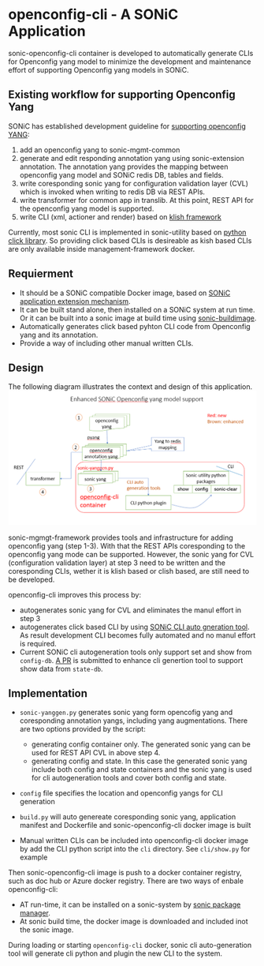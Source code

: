 # openconfig-cli - A SONiC Application

sonic-openconfig-cli container is developed to automatically generate CLIs for Openconfig yang model to minimize the development and maintenance effort of supporting Openconfig yang models in SONiC.

## Existing workflow for supporting Openconfig Yang
SONiC has established development guideline for [supporting openconfig YANG](https://github.com/project-arlo/SONiC/blob/e5922bd39823aaeb0a2297f75e051ff5cf1d3186/doc/mgmt/Developer%20Guide.md#23-openconfig-yang):
1. add an openconfig yang to sonic-mgmt-common
2. generate and edit responding annotation yang using sonic-extension annotation. The annotation yang provides the mapping between openconfig yang model and SONiC redis DB, tables and fields.
3. write coresponding sonic yang for configuration validation layer (CVL) which is invoked when writing to redis DB via REST APIs. 
4. write transformer for common app in translib. At this point, REST API for the openconfig yang model is supported.
5. write CLI (xml, actioner and render) based on [klish framework](https://src.libcode.org/pkun/klish/src/master)

Currently, most sonic CLI is implemented in sonic-utility based on [python click library](https://click.palletsprojects.com/en/8.1.x/). So providing click based CLIs is desireable as kish based CLIs are only available inside management-framework docker.
   
## Requierment
- It should be a SONiC compatible Docker image, based on [SONiC application extension mechanism](https://github.com/sonic-net/SONiC/tree/master/doc/sonic-application-extension).
- It can be built stand alone, then installed on a SONiC system at run time. Or it can be built into a sonic image at build time using [sonic-buildimage](https://github.com/sonic-net/sonic-buildimage).
- Automatically generates click based pyhton CLI code from Openconfig yang and its annotation.
- Provide a way of including other manual written CLIs.

## Design 

The following diagram illustrates the context and design of this application.
<img src="../assets/openconfig-cli.png" alt="openconfig-cli application design" style="zoom: 50%;" />

sonic-mgmgt-framework provides tools and infrastructure for adding openconfig yang (step 1-3). With that the REST APIs coresponding to the openconfig yang mode can be supported. However, the sonic yang for CVL (configuration validation layer) at step 3 need to be written and the coresponding CLIs, wether it is klish based or clish based, are still need to be developed.

openconfig-cli improves this process by:
- autogenerates sonic yang for CVL and eliminates the manul effort in step 3
- autogenerates click based CLI by using [SONiC CLI auto gneration tool](https://github.com/sonic-net/SONiC/blob/master/doc/cli_auto_generation/cli_auto_generation.md). As result development CLI becomes fully automated and no manul effort is required.
- Current SONiC cli autogeneration tools only support set and show from `config-db`. [A PR](https://github.com/sonic-net/sonic-utilities/pull/3222) is submitted to enhance cli genertion tool to support show data from `state-db`.


## Implementation

- `sonic-yanggen.py` generates sonic yang form opencofig yang and coresponding annotation yangs, including yang augmentations. There are two options provided by the script:
    
    - generating config container only. The generated sonic yang can be used for REST API CVL in above step 4. 
    - generating config and state. In this case the generated sonic yang include both config and state containers and the sonic yang is used for cli autogeneration tools and cover both config and state.
- `config` file specifies the location and openconfig yangs for CLI generation
- `build.py` will auto genereate coresponding sonic yang, application manifest and Dockerfile and sonic-openconfig-cli docker image is built
- Manual written CLIs can be included into openconfig-cli docker image by add the CLI python script into the `cli` directory. See `cli/show.py` for example

Then sonic-openconfig-cli image is push to a docker container registry, such as doc hub or Azure docker registry. There are two ways of enbale openconfig-cli:
- AT run-time, it can be installed on a sonic-system by [sonic package manager](https://github.com/sonic-net/sonic-utilities/blob/master/doc/Command-Reference.md#sonic-package-manager).
- At sonic build time, the docker image is downloaded and included inot the sonic image.

During loading or starting `openconfig-cli` docker, sonic cli auto-generation tool will generate cli python and plugin the new CLI to the system.
